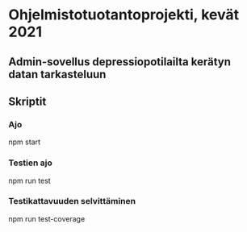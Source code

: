 # Ohjelmistotuotantoprojekti, kevät 2021

## Admin-sovellus depressiopotilailta kerätyn datan tarkasteluun

## Skriptit

### Ajo
npm start

### Testien ajo
npm run test

### Testikattavuuden selvittäminen
npm run test-coverage
